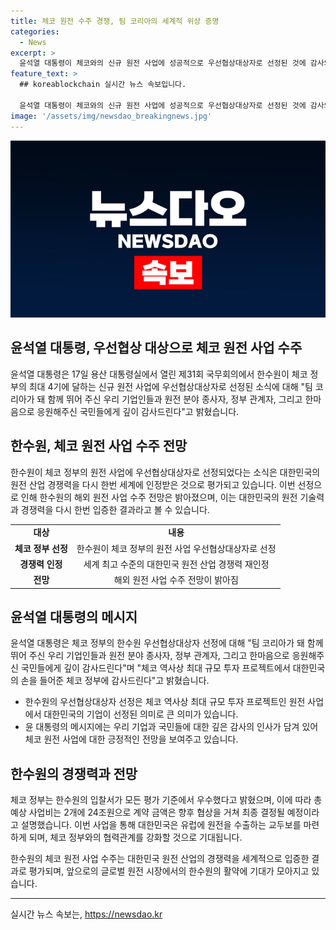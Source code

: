 ```yaml
---
title: 체코 원전 수주 경쟁, 팀 코리아의 세계적 위상 증명
categories:
  - News
excerpt: >
  윤석열 대통령이 체코와의 신규 원전 사업에 성공적으로 우선협상대상자로 선정된 것에 감사의 말씀을 전했습니다. 대한민국 기업과 정부, 국민들에게 깊은 감사를 표하며, 세계 시장에서 한국 원전 산업의 경쟁력을 한번 더 인정받게 됐다고 강조했습니다. 이는 체코 역사상 최대 규모의 투자 프로젝트로, 한수원이 입찰서 평가에서 우수한 평가를 받고 있으며, 계약금액은 향후 협상을 거친 후 결정될 예정이라고 밝혔습니다. 윤 대통령은 취임 후 외교무대를 통해 체코와의 협력을 강조해왔으며, 체코 총리에게는 양국 협력의 비전을 담은 친서를 전달했습니다.
feature_text: >
  ## koreablockchain 실시간 뉴스 속보입니다.

  윤석열 대통령이 체코와의 신규 원전 사업에 성공적으로 우선협상대상자로 선정된 것에 감사의 말씀을 전했습니다. 대한민국 기업과 정부, 국민들에게 깊은 감사를 표하며, 세계 시장에서 한국 원전 산업의 경쟁력을 한번 더 인정받게 됐다고 강조했습니다. 이는 체코 역사상 최대 규모의 투자 프로젝트로, 한수원이 입찰서 평가에서 우수한 평가를 받고 있으며, 계약금액은 향후 협상을 거친 후 결정될 예정이라고 밝혔습니다. 윤 대통령은 취임 후 외교무대를 통해 체코와의 협력을 강조해왔으며, 체코 총리에게는 양국 협력의 비전을 담은 친서를 전달했습니다.
image: '/assets/img/newsdao_breakingnews.jpg'
---
```


<p><img src="/assets/img/newsdao_breakingnews.jpg" alt="koreablockchain 속보" /></p>

<h2>윤석열 대통령, 우선협상 대상으로 체코 원전 사업 수주</h2>

<p data-ke-size="size16">윤석열 대통령은 17일 용산 대통령실에서 열린 제31회 국무회의에서 한수원이 체코 정부의 최대 4기에 달하는 신규 원전 사업에 우선협상대상자로 선정된 소식에 대해 "팀 코리아가 돼 함께 뛰어 주신 우리 기업인들과 원전 분야 종사자, 정부 관계자, 그리고 한마음으로 응원해주신 국민들에게 깊이 감사드린다"고 밝혔습니다.</p>

<h2 data-ke-size="size26">한수원, 체코 원전 사업 수주 전망</h2>

<p data-ke-size="size16">한수원이 체코 정부의 원전 사업에 우선협상대상자로 선정되었다는 소식은 대한민국의 원전 산업 경쟁력을 다시 한번 세계에 인정받은 것으로 평가되고 있습니다. 이번 선정으로 인해 한수원의 해외 원전 사업 수주 전망은 밝아졌으며, 이는 대한민국의 원전 기술력과 경쟁력을 다시 한번 입증한 결과라고 볼 수 있습니다.</p>

<table>
    <tbody>
        <tr>
            <td style="text-align: center; height: 17px;"><b>대상</b></td>
            <td style="text-align: center; height: 17px;"><b>내용</b></td>
        </tr>
        <tr>
            <td style="text-align: center; height: 17px;"><b>체코 정부 선정</b></td>
            <td style="text-align: center; height: 17px;">한수원이 체코 정부의 원전 사업 우선협상대상자로 선정</td>
        </tr>
        <tr>
            <td style="text-align: center; height: 17px;"><b>경쟁력 인정</b></td>
            <td style="text-align: center; height: 17px;">세계 최고 수준의 대한민국 원전 산업 경쟁력 재인정</td>
        </tr>
        <tr>
            <td style="text-align: center; height: 17px;"><b>전망</b></td>
            <td style="text-align: center; height: 17px;">해외 원전 사업 수주 전망이 밝아짐</td>
        </tr>
    </tbody>
</table>

<h2 data-ke-size="size26">윤석열 대통령의 메시지</h2>

<p data-ke-size="size16">윤석열 대통령은 체코 정부의 한수원 우선협상대상자 선정에 대해 "팀 코리아가 돼 함께 뛰어 주신 우리 기업인들과 원전 분야 종사자, 정부 관계자, 그리고 한마음으로 응원해주신 국민들에게 깊이 감사드린다"며 "체코 역사상 최대 규모 투자 프로젝트에서 대한민국의 손을 들어준 체코 정부에 감사드린다"고 밝혔습니다.</p>

<ul>
    <li>한수원의 우선협상대상자 선정은 체코 역사상 최대 규모 투자 프로젝트인 원전 사업에서 대한민국의 기업이 선정된 의미로 큰 의미가 있습니다.</li>
    <li>윤 대통령의 메시지에는 우리 기업과 국민들에 대한 깊은 감사의 인사가 담겨 있어 체코 원전 사업에 대한 긍정적인 전망을 보여주고 있습니다.</li>
</ul>

<h2 data-ke-size="size26">한수원의 경쟁력과 전망</h2>

<p data-ke-size="size16">체코 정부는 한수원의 입찰서가 모든 평가 기준에서 우수했다고 밝혔으며, 이에 따라 총 예상 사업비는 2개에 24조원으로 계약 금액은 향후 협상을 거쳐 최종 결정될 예정이라고 설명했습니다. 이번 사업을 통해 대한민국은 유럽에 원전을 수출하는 교두보를 마련하게 되며, 체코 정부와의 협력관계를 강화할 것으로 기대됩니다.</p>

<p data-ke-size="size16">한수원의 체코 원전 사업 수주는 대한민국 원전 산업의 경쟁력을 세계적으로 입증한 결과로 평가되며, 앞으로의 글로벌 원전 시장에서의 한수원의 활약에 기대가 모아지고 있습니다.</p>

<p><hr></hr></p>
실시간 뉴스 속보는, <a href="https://newsdao.kr" rel="dofollow">https://newsdao.kr</a>


